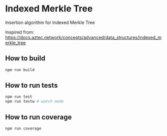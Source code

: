 # Indexed Merkle Tree

Insertion algorithm for Indexed Merkle Tree

Inspired from: https://docs.aztec.network/concepts/advanced/data_structures/indexed_merkle_tree

## How to build

```sh
npm run build
```

## How to run tests

```sh
npm run test
npm run testw # watch mode
```

## How to run coverage

```sh
npm run coverage
```
